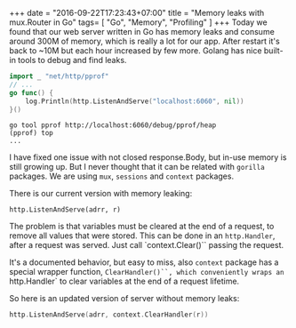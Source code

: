 +++
date = "2016-09-22T17:23:43+07:00"
title = "Memory leaks with mux.Router in Go"
tags= [ "Go", "Memory", "Profiling" ]
+++
Today we found that our web server written in Go has memory leaks and consume around 300M of memory, which is really a lot for our app. After restart it's back to ~10M but each hour increased by few more. Golang has nice built-in tools to debug and find leaks.

```go
import _ "net/http/pprof"
// ...
go func() {
	log.Println(http.ListenAndServe("localhost:6060", nil))
}()
```

```shell
go tool pprof http://localhost:6060/debug/pprof/heap
(pprof) top
...
```

I have fixed one issue with not closed response.Body, but in-use memory is still growing up. But I never thought that it can be related with `gorilla` packages. We are using `mux`, `sessions` and `context` packages.

There is our current version with memory leaking:
```golang
http.ListenAndServe(adrr, r)
```

The problem is that variables must be cleared at the end of a request, to remove all values that were stored. This can be done in an `http.Handler`, after a request was served. Just call `context.Clear()`` passing the request.

It's a documented behavior, but easy to miss, also `context` package has a special wrapper function, `ClearHandler()``, which conveniently wraps an `http.Handler` to clear variables at the end of a request lifetime.

So here is an updated version of server without memory leaks:
```go
http.ListenAndServe(adrr, context.ClearHandler(r))
```
